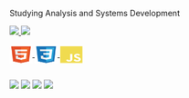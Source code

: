 Studying Analysis and Systems Development

 <div>	
  <a href="https://github.com/alexandresantosal91"> <img height="180em" src="https://github-readme-stats.vercel.app/api?username=alexandresantosal91&show_icons=true&theme=chartreuse-dark&include_all_commits=true&count_private=true"/> 
	  
<img height="180em" src="https://github-readme-stats.vercel.app/api/top-langs/?username=alexandresantosal91&layout=compact&langs_count=16&theme=chartreuse-dark"/>
<div>	
<div style="display: inline_block"> <br>
 <img align="center" alt="Alexandre -HTML" height="30" width="40" src="https://raw.githubusercontent.com/devicons/devicon/master/icons/html5/html5-original.svg">
 <img align="center" alt="Alexandre -CSS" height="30" width="40" src="https://raw.githubusercontent.com/devicons/devicon/master/icons/css3/css3-original.svg">
 <img align="center" alt="Alexandre -Js" height="30" width="40" src="https://raw.githubusercontent.com/devicons/devicon/master/icons/javascript/javascript-plain.svg">
</div>

##

<div>
	<a href = "mailto: alexandresantos_al@hotmail.com"><img src="https://img.shields.io/badge/-outlook-%23EA4335?style=for-the-badge&logo=outlook&logoColor=white" target="_blank"></a> <a href="https://www.linkedin.com/in/alexandresantosal/" target="_blank"><img src="https://img.shields.io/badge/-LinkedIn-%230077B5?style=for-the-badge&logo=linkedin&logoColor=white" target="_blank"></a>
	<a href="https://discord.gg/veQa8cJhqU" target="_blank"><img src="https://img.shields.io/badge/-Discord-%230077B5?style=for-the-badge&logo=discord&logoColor=white" target="_blank"></a>
	<a href="https://t.me/joinchat/f5DPL2J0hwhiZDYx " target="_blank"><img src="https://img.shields.io/badge/-Telegram-%230077B5?style=for-the-badge&logo=telegram&logoColor=white" target="_blank"></a>
</div>
